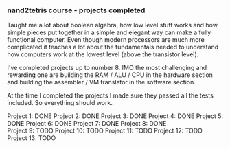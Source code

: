 ### nand2tetris course - projects completed

Taught me a lot about boolean algebra, how low level stuff works and how simple pieces put together in a 
simple and elegant way can make a fully functional computer. Even though modern processors are much more 
complicated it teaches a lot about the fundamentals needed to understand how computers work at the lowest level 
(above the transistor level).

I've completed projects up to number 8.
IMO the most challenging and rewarding one are building the RAM / ALU / CPU in the hardware section and building
the assembler / VM translator in the software section.  

At the time I completed the projects I made sure they passed all the tests included. So everything should work.

Project 1: DONE
Project 2: DONE 
Project 3: DONE
Project 4: DONE
Project 5: DONE
Project 6: DONE
Project 7: DONE
Project 8: DONE  
Project 9: TODO
Project 10: TODO
Project 11: TODO
Project 12: TODO
Project 13: TODO
